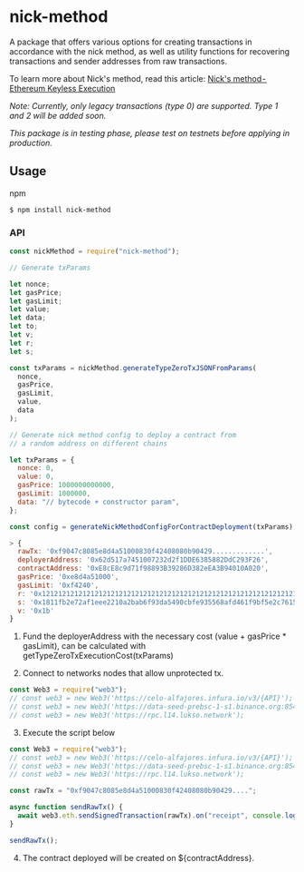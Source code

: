 # nick-method

A package that offers various options for creating transactions in accordance with the nick method, as well as utility functions for recovering transactions and sender addresses from raw transactions.

To learn more about Nick's method, read this article: [Nick's method - Ethereum Keyless Execution](https://medium.com/@yamenmerhi/nicks-method-ethereum-keyless-execution-168a6659479c)

_Note: Currently, only legacy transactions (type 0) are supported. Type 1 and 2 will be added soon._

_This package is in testing phase, please test on testnets before applying in production._

## Usage

npm

```shell script
$ npm install nick-method
```

### API

```js
const nickMethod = require("nick-method");

// Generate txParams

let nonce;
let gasPrice;
let gasLimit;
let value;
let data;
let to;
let v;
let r;
let s;

const txParams = nickMethod.generateTypeZeroTxJSONFromParams(
  nonce,
  gasPrice,
  gasLimit,
  value,
  data
);
```

```js
// Generate nick method config to deploy a contract from
// a random address on different chains

let txParams = {
  nonce: 0,
  value: 0,
  gasPrice: 1000000000000,
  gasLimit: 1000000,
  data: "// bytecode + constructor param",
};

const config = generateNickMethodConfigForContractDeployment(txParams);

> {
  rawTx: '0xf9047c8085e8d4a51000830f42408080b90429.............',
  deployerAddress: '0x62d517a7451007232d2f1DDE6385882DdC293F26',
  contractAddress: '0xE8cE8c9d71f98893B39286D382eEA3B94010A020',
  gasPrice: '0xe8d4a51000',
  gasLimit: '0xf4240',
  r: '0x1212121212121212121212121212121212121212121212121212121212121212',
  s: '0x1811fb2e72af1eee2210a2bab6f93da5490cbfe935568afd461f9bf5e2c76151',
  v: '0x1b'
}
```

1. Fund the deployerAddress with the necessary cost (value + gasPrice \* gasLimit), can be calculated with getTypeZeroTxExecutionCost(txParams)

2. Connect to networks nodes that allow unprotected tx.

```js
const Web3 = require("web3");
// const web3 = new Web3('https://celo-alfajores.infura.io/v3/{API}');
// const web3 = new Web3('https://data-seed-prebsc-1-s1.binance.org:8545/');
// const web3 = new Web3('https://rpc.l14.lukso.network');
```

3. Execute the script below

```js
const Web3 = require("web3");
// const web3 = new Web3('https://celo-alfajores.infura.io/v3/{API}');
// const web3 = new Web3('https://data-seed-prebsc-1-s1.binance.org:8545/');
// const web3 = new Web3('https://rpc.l14.lukso.network');

const rawTx = "0xf9047c8085e8d4a51000830f42408080b90429....";

async function sendRawTx() {
  await web3.eth.sendSignedTransaction(rawTx).on("receipt", console.log);
}

sendRawTx();
```

4. The contract deployed will be created on ${contractAddress}.
